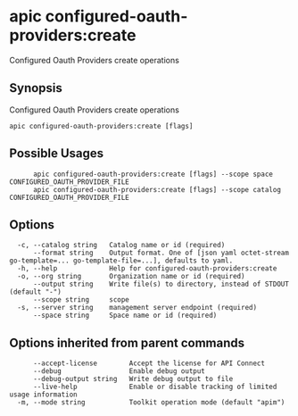 # apic configured-oauth-providers:create

Configured Oauth Providers create operations

## Synopsis

Configured Oauth Providers create operations

```
apic configured-oauth-providers:create [flags]
```

## Possible Usages

```
      apic configured-oauth-providers:create [flags] --scope space CONFIGURED_OAUTH_PROVIDER_FILE
      apic configured-oauth-providers:create [flags] --scope catalog CONFIGURED_OAUTH_PROVIDER_FILE
```

## Options

```
  -c, --catalog string   Catalog name or id (required)
      --format string    Output format. One of [json yaml octet-stream go-template=... go-template-file=...], defaults to yaml.
  -h, --help             Help for configured-oauth-providers:create
  -o, --org string       Organization name or id (required)
      --output string    Write file(s) to directory, instead of STDOUT (default "-")
      --scope string     scope
  -s, --server string    management server endpoint (required)
      --space string     Space name or id (required)
```

## Options inherited from parent commands

```
      --accept-license        Accept the license for API Connect
      --debug                 Enable debug output
      --debug-output string   Write debug output to file
      --live-help             Enable or disable tracking of limited usage information
  -m, --mode string           Toolkit operation mode (default "apim")
```
